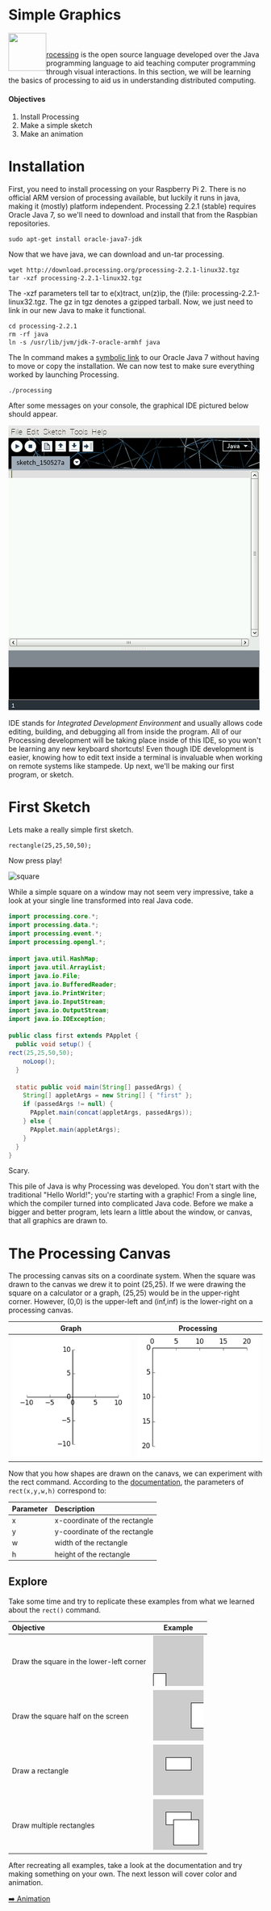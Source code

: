 # Simple Graphics

[<img src="http://upload.wikimedia.org/wikipedia/commons/thumb/5/59/Processing_Logo_Clipped.svg/200px-Processing_Logo_Clipped.svg.png" align="left" width="75" height="75"></br></br>rocessing](https://processing.org/) is the open source language developed over the Java programming language to aid teaching computer programming through visual interactions. In this section, we will be learning the basics of processing to aid us in understanding distributed computing.

#### Objectives

1. Install Processing
2. Make a simple sketch
3. Make an animation

# Installation

First, you need to install processing on your Raspberry Pi 2. There is no official ARM version of processing available, but luckily it runs in java, making it (mostly) platform independent. Processing 2.2.1 (stable) requires Oracle Java 7, so we'll need to download and install that from the Raspbian repositories.

```shell
sudo apt-get install oracle-java7-jdk
```
Now that we have java, we can download and un-tar processing.

```shell
wget http://download.processing.org/processing-2.2.1-linux32.tgz
tar -xzf processing-2.2.1-linux32.tgz
```

The -xzf parameters tell tar to e(x)tract, un(z)ip, the (f)ile: processing-2.2.1-linux32.tgz. The gz in tgz denotes a gzipped tarball. Now, we just need to link in our new Java to make it functional.

```shell
cd processing-2.2.1
rm -rf java
ln -s /usr/lib/jvm/jdk-7-oracle-armhf java
```

The ln command makes a [symbolic link](http://en.wikipedia.org/wiki/Symbolic_link) to our Oracle Java 7 without having to move or copy the installation. We can now test to make sure everything worked by launching Processing.

```shell
./processing
```
After some messages on your console, the graphical IDE pictured below should appear.

![processing IDE](images/processing.png)

IDE stands for *Integrated Development Environment* and usually allows code editing, building, and debugging all from inside the program. All of our Processing development will be taking place inside of this IDE, so you won't be learning any new keyboard shortcuts! Even though IDE development is easier, knowing how to edit text inside a terminal is invaluable when working on remote systems like stampede. Up next, we'll be making our first program, or sketch.

# First Sketch

Lets make a really simple first sketch.

```processing
rectangle(25,25,50,50);
````

Now press play!

![square](images/first_program.png)

While a simple square on a window may not seem very impressive, take a look at your single line transformed into real Java code.

```java
import processing.core.*; 
import processing.data.*; 
import processing.event.*; 
import processing.opengl.*; 

import java.util.HashMap; 
import java.util.ArrayList; 
import java.io.File; 
import java.io.BufferedReader; 
import java.io.PrintWriter; 
import java.io.InputStream; 
import java.io.OutputStream; 
import java.io.IOException; 

public class first extends PApplet {
  public void setup() {
rect(25,25,50,50);
    noLoop();
  }

  static public void main(String[] passedArgs) {
    String[] appletArgs = new String[] { "first" };
    if (passedArgs != null) {
      PApplet.main(concat(appletArgs, passedArgs));
    } else {
      PApplet.main(appletArgs);
    }
  }
}
```

Scary.

This pile of Java is why Processing was developed. You don't start with the traditional "Hello World!"; you're starting with a graphic! From a single line, which the compiler turned into complicated Java code. Before we make a bigger and better program, lets learn a little about the window, or canvas, that all graphics are drawn to.

# The Processing Canvas

The processing canvas sits on a coordinate system. When the square was drawn to the canvas we drew it to point (25,25). If we were drawing the square on a calculator or a graph, (25,25) would be in the upper-right corner. However, (0,0) is the upper-left and (inf,inf) is the lower-right on a processing canvas.

| Graph | Processing |
|-------|------------|
|![center axis](images/centered_axis.png)|![processing axis](images/processing_axis.png)

Now that you how shapes are drawn on the canavs, we can experiment with the rect command. According to the [documentation](https://processing.org/reference/rect_.html), the parameters of `rect(x,y,w,h)` correspond to:

| Parameter | Description |
|---|:---|
| x | x-coordinate of the rectangle |
| y | y-coordinate of the rectangle |
| w | width of the rectangle |
| h | height of the rectangle |

## Explore

Take some time and try to replicate these examples from what we learned about the `rect()` command.

| Objective | Example |
|:--|---|
| Draw the square in the lower-left corner | ![lower left](images/lower_left.png) |
| Draw the square half on the screen | ![half left](images/half_left.png) |
| Draw a rectangle | ![rectangle](images/rectangle.png) |
| Draw multiple rectangles | ![more rectangles](images/two_rect.png) |

After recreating all examples, take a look at the documentation and try making something on your own. The next lesson will cover color and animation.

[:arrow_right: Animation](05-animation.md)
